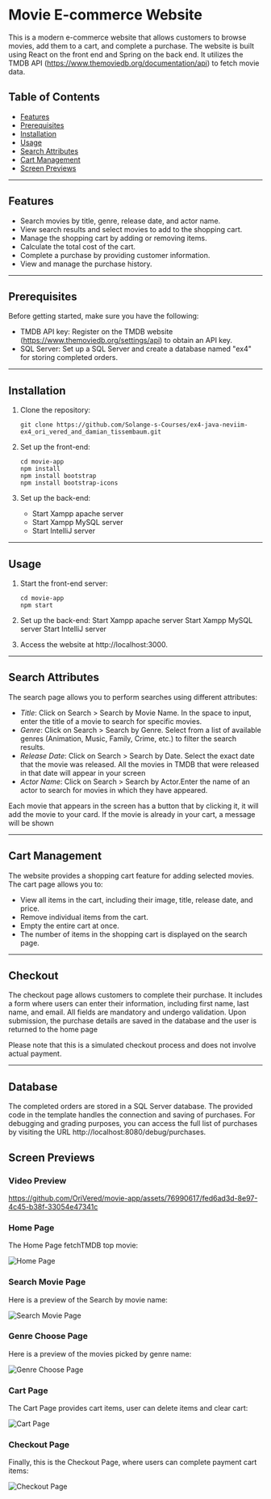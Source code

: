 # Movie E-commerce Website

This is a modern e-commerce website that allows customers to browse movies, add them to a cart, and complete a purchase. The website is built using React on the front end and Spring on the back end. It utilizes the TMDB API (https://www.themoviedb.org/documentation/api) to fetch movie data.

## Table of Contents

- [Features](#features)
- [Prerequisites](#prerequisites)
- [Installation](#installation)
- [Usage](#usage)
- [Search Attributes](#search-attributes)
- [Cart Management](#cart-management)
- [Screen Previews](#screen-previews)
---------------------
## Features

- Search movies by title, genre, release date, and actor name.
- View search results and select movies to add to the shopping cart.
- Manage the shopping cart by adding or removing items.
- Calculate the total cost of the cart.
- Complete a purchase by providing customer information.
- View and manage the purchase history.
---------------------
## Prerequisites

Before getting started, make sure you have the following:

- TMDB API key: Register on the TMDB website (https://www.themoviedb.org/settings/api) to obtain an API key.
- SQL Server: Set up a SQL Server and create a database named "ex4" for storing completed orders.
---------------------
## Installation

1. Clone the repository:

   ```shell
   git clone https://github.com/Solange-s-Courses/ex4-java-neviim-ex4_ori_vered_and_damian_tissembaum.git

2. Set up the front-end:
   ```shell
   cd movie-app
   npm install
   npm install bootstrap
   npm install bootstrap-icons

3. Set up the back-end:
   - Start Xampp apache server
   - Start Xampp MySQL server 
   - Start IntelliJ server

---------------------
## Usage

1. Start the front-end server:
   ```shell
   cd movie-app
   npm start

2. Set up the back-end:
   Start Xampp apache server
   Start Xampp MySQL server
   Start IntelliJ server

3. Access the website at http://localhost:3000.

---------------------
## Search Attributes

The search page allows you to perform searches using different attributes:

- *Title*: Click on Search > Search by Movie Name. In the space to input, enter the title of a movie to search for specific movies.
- *Genre*: Click on Search > Search by Genre. Select from a list of available genres (Animation, Music, Family, Crime, etc.) to filter the search results.
- *Release Date*: Click on Search > Search by Date. Select the exact date that the movie was released. All the movies in TMDB that were released in that date will appear in your screen
- *Actor Name*: Click on Search > Search by Actor.Enter the name of an actor to search for movies in which they have appeared.

Each movie that appears in the screen has a button that by clicking it, it will add the movie to your card. If the movie is already in your cart, a message will be shown

---------------------
## Cart Management

The website provides a shopping cart feature for adding selected movies. The cart page allows you to:

- View all items in the cart, including their image, title, release date, and price.
- Remove individual items from the cart.
- Empty the entire cart at once.
- The number of items in the shopping cart is displayed on the search page.

---------------------
## Checkout

The checkout page allows customers to complete their purchase. It includes a form where users can enter their information,
including first name, last name, and email. All fields are mandatory and undergo validation.
Upon submission, the purchase details are saved in the database and the user is returned to the home page

Please note that this is a simulated checkout process and does not involve actual payment.

---------------------
## Database

The completed orders are stored in a SQL Server database. The provided code in the template handles the connection and
saving of purchases. For debugging and grading purposes, you can access the full list of purchases by visiting
the URL http://localhost:8080/debug/purchases.



## Screen Previews

### Video Preview
https://github.com/OriVered/movie-app/assets/76990617/fed6ad3d-8e97-4c45-b38f-33054e47341c


### Home Page
The Home Page fetchTMDB top movie:

![Home Page](./src/main/resources/static/assets/home.jpg)

### Search Movie Page
Here is a preview of the Search by movie name:

![Search Movie Page](./src/main/resources/static/assets/search-movie.jpg)


### Genre Choose Page
Here is a preview of the movies picked by genre name:

![Genre Choose Page](./src/main/resources/static/assets/genere-choose.jpg)

### Cart Page
The Cart Page provides cart items, user can delete items and clear cart:

![Cart Page](./src/main/resources/static/assets/cart.jpg)


### Checkout Page
Finally, this is the Checkout Page, where users can complete payment cart items:

![Checkout Page](./src/main/resources/static/assets/checkout.jpg)


